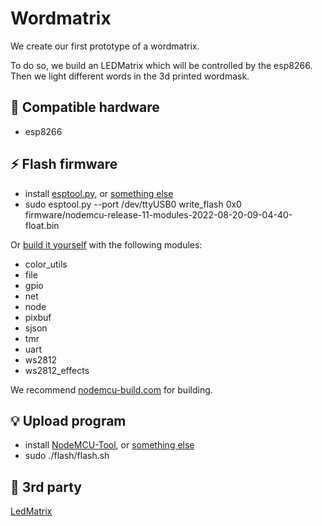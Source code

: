 # Wordmatrix

We create our first prototype of a wordmatrix.

To do so, we build an LEDMatrix which will be controlled by the esp8266.
Then we light different words in the 3d printed wordmask.

## 💾 Compatible hardware

- esp8266

## ⚡ Flash firmware

- install [esptool.py](https://github.com/espressif/esptool), or [something else](https://nodemcu.readthedocs.io/en/release/flash)
- sudo esptool.py --port /dev/ttyUSB0 write_flash 0x0 firmware/nodemcu-release-11-modules-2022-08-20-09-04-40-float.bin

Or [build it yourself](https://nodemcu.readthedocs.io/en/release/build) with the following modules:

- color_utils
- file
- gpio
- net
- node
- pixbuf
- sjson
- tmr
- uart
- ws2812
- ws2812_effects

We recommend [nodemcu-build.com](https://nodemcu-build.com) for building.

## 💡 Upload program

- install [NodeMCU-Tool](https://github.com/AndiDittrich/NodeMCU-Tool), or [something else](https://nodemcu.readthedocs.io/en/release/upload)
- sudo ./flash/flash.sh

## 🖖 3rd party

[LedMatrix](https://github.com/T-vK/LedMatrix)
